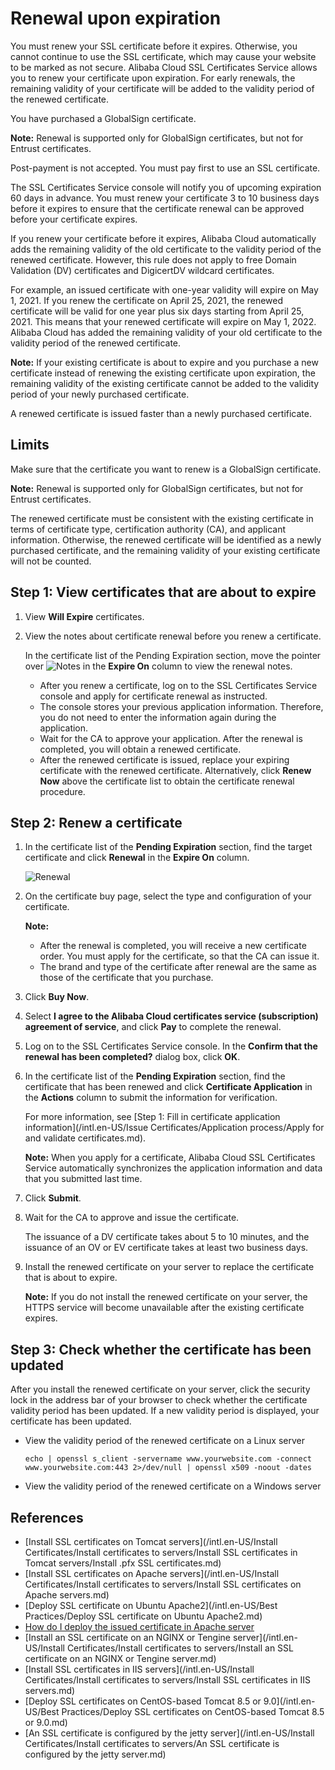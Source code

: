# Renewal upon expiration

You must renew your SSL certificate before it expires. Otherwise, you cannot continue to use the SSL certificate, which may cause your website to be marked as not secure. Alibaba Cloud SSL Certificates Service allows you to renew your certificate upon expiration. For early renewals, the remaining validity of your certificate will be added to the validity period of the renewed certificate.

You have purchased a GlobalSign certificate.

**Note:** Renewal is supported only for GlobalSign certificates, but not for Entrust certificates.

Post-payment is not accepted. You must pay first to use an SSL certificate.

The SSL Certificates Service console will notify you of upcoming expiration 60 days in advance. You must renew your certificate 3 to 10 business days before it expires to ensure that the certificate renewal can be approved before your certificate expires.

If you renew your certificate before it expires, Alibaba Cloud automatically adds the remaining validity of the old certificate to the validity period of the renewed certificate. However, this rule does not apply to free Domain Validation \(DV\) certificates and DigicertDV wildcard certificates.

For example, an issued certificate with one-year validity will expire on May 1, 2021. If you renew the certificate on April 25, 2021, the renewed certificate will be valid for one year plus six days starting from April 25, 2021. This means that your renewed certificate will expire on May 1, 2022. Alibaba Cloud has added the remaining validity of your old certificate to the validity period of the renewed certificate.

**Note:** If your existing certificate is about to expire and you purchase a new certificate instead of renewing the existing certificate upon expiration, the remaining validity of the existing certificate cannot be added to the validity period of your newly purchased certificate.

A renewed certificate is issued faster than a newly purchased certificate.

## Limits

Make sure that the certificate you want to renew is a GlobalSign certificate.

**Note:** Renewal is supported only for GlobalSign certificates, but not for Entrust certificates.

The renewed certificate must be consistent with the existing certificate in terms of certificate type, certification authority \(CA\), and applicant information. Otherwise, the renewed certificate will be identified as a newly purchased certificate, and the remaining validity of your existing certificate will not be counted.

## Step 1: View certificates that are about to expire

1.  View **Will Expire** certificates.

2.  View the notes about certificate renewal before you renew a certificate.

    In the certificate list of the Pending Expiration section, move the pointer over ![Notes](https://static-aliyun-doc.oss-accelerate.aliyuncs.com/assets/img/en-US/7782027951/p66668.png) in the **Expire On** column to view the renewal notes.

    -   After you renew a certificate, log on to the SSL Certificates Service console and apply for certificate renewal as instructed.
    -   The console stores your previous application information. Therefore, you do not need to enter the information again during the application.
    -   Wait for the CA to approve your application. After the renewal is completed, you will obtain a renewed certificate.
    -   After the renewed certificate is issued, replace your expiring certificate with the renewed certificate.
    Alternatively, click **Renew Now** above the certificate list to obtain the certificate renewal procedure.


## Step 2: Renew a certificate

1.  In the certificate list of the **Pending Expiration** section, find the target certificate and click **Renewal** in the **Expire On** column.

    ![Renewal](https://static-aliyun-doc.oss-accelerate.aliyuncs.com/assets/img/en-US/8782027951/p101927.png)

2.  On the certificate buy page, select the type and configuration of your certificate.

    **Note:**

    -   After the renewal is completed, you will receive a new certificate order. You must apply for the certificate, so that the CA can issue it.
    -   The brand and type of the certificate after renewal are the same as those of the certificate that you purchase.
3.  Click **Buy Now**.

4.  Select **I agree to the Alibaba Cloud certificates service \(subscription\) agreement of service**, and click **Pay** to complete the renewal.

5.  Log on to the SSL Certificates Service console. In the **Confirm that the renewal has been completed?** dialog box, click **OK**.

6.  In the certificate list of the **Pending Expiration** section, find the certificate that has been renewed and click **Certificate Application** in the **Actions** column to submit the information for verification.

    For more information, see [Step 1: Fill in certificate application information](/intl.en-US/Issue Certificates/Application process/Apply for and validate certificates.md).

    **Note:** When you apply for a certificate, Alibaba Cloud SSL Certificates Service automatically synchronizes the application information and data that you submitted last time.

7.  Click **Submit**.

8.  Wait for the CA to approve and issue the certificate.

    The issuance of a DV certificate takes about 5 to 10 minutes, and the issuance of an OV or EV certificate takes at least two business days.

9.  Install the renewed certificate on your server to replace the certificate that is about to expire.

    **Note:** If you do not install the renewed certificate on your server, the HTTPS service will become unavailable after the existing certificate expires.


## Step 3: Check whether the certificate has been updated

After you install the renewed certificate on your server, click the security lock in the address bar of your browser to check whether the certificate validity period has been updated. If a new validity period is displayed, your certificate has been updated.

-   View the validity period of the renewed certificate on a Linux server

    ```
    echo | openssl s_client -servername www.yourwebsite.com -connect www.yourwebsite.com:443 2>/dev/null | openssl x509 -noout -dates
    ```

-   View the validity period of the renewed certificate on a Windows server

## References

-   [Install SSL certificates on Tomcat servers](/intl.en-US/Install Certificates/Install certificates to servers/Install SSL certificates in Tomcat servers/Install .pfx SSL certificates.md)
-   [Install SSL certificates on Apache servers](/intl.en-US/Install Certificates/Install certificates to servers/Install SSL certificates on Apache servers.md)
-   [Deploy SSL certificate on Ubuntu Apache2](/intl.en-US/Best Practices/Deploy SSL certificate on Ubuntu Apache2.md)
-   [How do I deploy the issued certificate in Apache server]()
-   [Install an SSL certificate on an NGINX or Tengine server](/intl.en-US/Install Certificates/Install certificates to servers/Install an SSL certificate on an NGINX or Tengine server.md)
-   [Install SSL certificates in IIS servers](/intl.en-US/Install Certificates/Install certificates to servers/Install SSL certificates in IIS servers.md)
-   [Deploy SSL certificates on CentOS-based Tomcat 8.5 or 9.0](/intl.en-US/Best Practices/Deploy SSL certificates on CentOS-based Tomcat 8.5 or 9.0.md)
-   [An SSL certificate is configured by the jetty server](/intl.en-US/Install Certificates/Install certificates to servers/An SSL certificate is configured by the jetty server.md)

